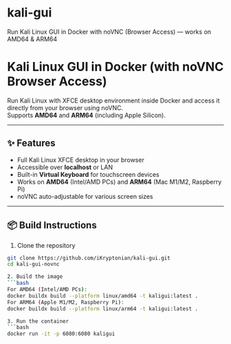 # kali-gui
Run Kali Linux GUI in Docker with noVNC (Browser Access) — works on AMD64 &amp; ARM64

# Kali Linux GUI in Docker (with noVNC Browser Access)

Run Kali Linux with XFCE desktop environment inside Docker and access it directly from your browser using noVNC.  
Supports **AMD64** and **ARM64** (including Apple Silicon).

---

## ✨ Features
- Full Kali Linux XFCE desktop in your browser
- Accessible over **localhost** or LAN
- Built-in **Virtual Keyboard** for touchscreen devices
- Works on **AMD64** (Intel/AMD PCs) and **ARM64** (Mac M1/M2, Raspberry Pi)
- noVNC auto-adjustable for various screen sizes

---

## 📦 Build Instructions

1. Clone the repository
```bash
git clone https://github.com/iKryptonian/kali-gui.git
cd kali-gui-novnc

2. Build the image
```bash
For AMD64 (Intel/AMD PCs):
docker buildx build --platform linux/amd64 -t kaligui:latest .
For ARM64 (Apple M1/M2, Raspberry Pi):
docker buildx build --platform linux/arm64 -t kaligui:latest .

3. Run the container
```bash
docker run -it -p 6080:6080 kaligui

